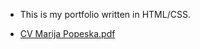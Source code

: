 * This is my portfolio written in HTML/CSS.
  
* [CV Marija Popeska.pdf](https://github.com/marijapopeska/Portfolio/files/11995451/CV.Marija.Popeska.pdf)


